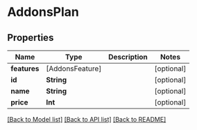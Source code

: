 # AddonsPlan

## Properties
Name | Type | Description | Notes
------------ | ------------- | ------------- | -------------
**features** | [AddonsFeature] |  | [optional] 
**id** | **String** |  | [optional] 
**name** | **String** |  | [optional] 
**price** | **Int** |  | [optional] 

[[Back to Model list]](../README.md#documentation-for-models) [[Back to API list]](../README.md#documentation-for-api-endpoints) [[Back to README]](../README.md)


